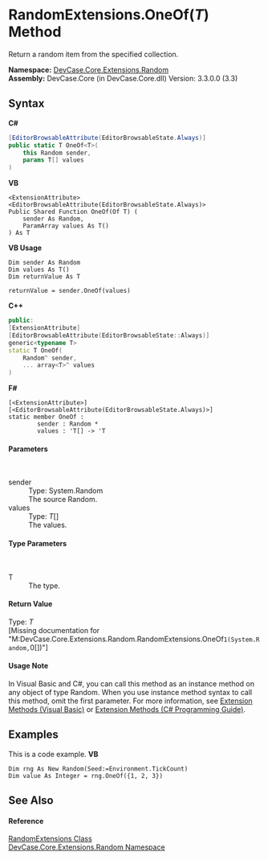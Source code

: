# RandomExtensions.OneOf(*T*) Method 
 

Return a random item from the specified collection.

**Namespace:**&nbsp;<a href="N_DevCase_Core_Extensions_Random">DevCase.Core.Extensions.Random</a><br />**Assembly:**&nbsp;DevCase.Core (in DevCase.Core.dll) Version: 3.3.0.0 (3.3)

## Syntax

**C#**<br />
``` C#
[EditorBrowsableAttribute(EditorBrowsableState.Always)]
public static T OneOf<T>(
	this Random sender,
	params T[] values
)

```

**VB**<br />
``` VB
<ExtensionAttribute>
<EditorBrowsableAttribute(EditorBrowsableState.Always)>
Public Shared Function OneOf(Of T) ( 
	sender As Random,
	ParamArray values As T()
) As T
```

**VB Usage**<br />
``` VB Usage
Dim sender As Random
Dim values As T()
Dim returnValue As T

returnValue = sender.OneOf(values)
```

**C++**<br />
``` C++
public:
[ExtensionAttribute]
[EditorBrowsableAttribute(EditorBrowsableState::Always)]
generic<typename T>
static T OneOf(
	Random^ sender, 
	... array<T>^ values
)
```

**F#**<br />
``` F#
[<ExtensionAttribute>]
[<EditorBrowsableAttribute(EditorBrowsableState.Always)>]
static member OneOf : 
        sender : Random * 
        values : 'T[] -> 'T 

```


#### Parameters
&nbsp;<dl><dt>sender</dt><dd>Type: System.Random<br />The source Random.</dd><dt>values</dt><dd>Type: *T*[]<br />The values.</dd></dl>

#### Type Parameters
&nbsp;<dl><dt>T</dt><dd>The type.</dd></dl>

#### Return Value
Type: *T*<br />\[Missing <returns> documentation for "M:DevCase.Core.Extensions.Random.RandomExtensions.OneOf``1(System.Random,``0[])"\]

#### Usage Note
In Visual Basic and C#, you can call this method as an instance method on any object of type Random. When you use instance method syntax to call this method, omit the first parameter. For more information, see <a href="https://docs.microsoft.com/dotnet/visual-basic/programming-guide/language-features/procedures/extension-methods">Extension Methods (Visual Basic)</a> or <a href="https://docs.microsoft.com/dotnet/csharp/programming-guide/classes-and-structs/extension-methods">Extension Methods (C# Programming Guide)</a>.

## Examples
This is a code example. 
**VB**<br />
``` VB
Dim rng As New Random(Seed:=Environment.TickCount)
Dim value As Integer = rng.OneOf({1, 2, 3})
```


## See Also


#### Reference
<a href="T_DevCase_Core_Extensions_Random_RandomExtensions">RandomExtensions Class</a><br /><a href="N_DevCase_Core_Extensions_Random">DevCase.Core.Extensions.Random Namespace</a><br />